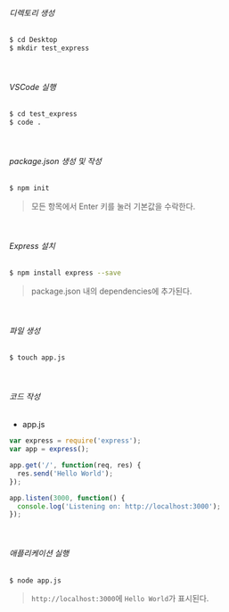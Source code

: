 ###### 디렉토리 생성

```bash
$ cd Desktop
$ mkdir test_express
```

<br>

###### VSCode 실행

```bash
$ cd test_express
$ code .
```

<br>

###### package.json 생성 및 작성

```bash
$ npm init
```

> 모든 항목에서 Enter 키를 눌러 기본값을 수락한다.

<br>

###### Express 설치

```bash
$ npm install express --save
```

> package.json 내의 dependencies에 추가된다.

<br>

###### 파일 생성

```bash
$ touch app.js
```

<br>

###### 코드 작성

- app.js

```js
var express = require('express');
var app = express();

app.get('/', function(req, res) {
  res.send('Hello World');
});

app.listen(3000, function() {
  console.log('Listening on: http://localhost:3000');
});
```

<br>

###### 애플리케이션 실행

```bash
$ node app.js
```

> `http://localhost:3000`에 `Hello World`가 표시된다.

<br>

<br>